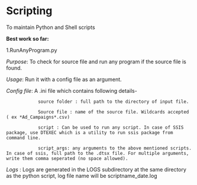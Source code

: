 # Scripting

To maintain Python and Shell scripts 


**Best work so far:**

  1.RunAnyProgram.py 

  *Purpose*: To check for source file and run any program if the source file is found. 
   
  *Usage*: Run it with a config file as an argument. 
   
  *Config file*: A .ini file which contains following details- 
   
                source folder : full path to the directory of input file. 
                
                Source file : name of the source file. Wildcards accepted ( ex *Ad_Campaigns*.csv)
                
                script : Can be used to run any script. In case of SSIS package, use DTEXEC which is a utility to run ssis package from command line.
                
                script_args: any arguments to the above mentioned scripts. In case of ssis, full path to the .dtsx file. For multiple arguments, write them comma seperated (no space allowed).
             
  *Logs* : Logs are generated in the LOGS subdirectory at the same directory as the python script, log file name will be scriptname_date.log
